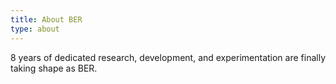 ```yaml
---
title: About BER
type: about
---
```



8 years of dedicated research, development, and experimentation are finally taking shape as BER.
